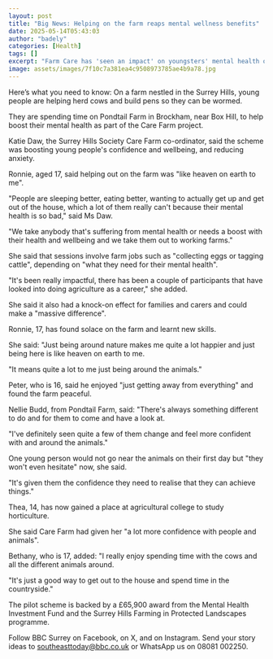 ```yaml
---
layout: post
title: "Big News: Helping on the farm reaps mental wellness benefits"
date: 2025-05-14T05:43:03
author: "badely"
categories: [Health]
tags: []
excerpt: "Farm Care has 'seen an impact' on youngsters' mental health on east Surrey farms."
image: assets/images/7f10c7a381ea4c9508973785ae4b9a78.jpg
---
```


Here’s what you need to know: On a farm nestled in the Surrey Hills, young people are helping herd cows and build pens so they can be wormed.

They are spending time on Pondtail Farm in Brockham, near Box Hill, to help boost their mental health as part of the Care Farm project.

Katie Daw, the Surrey Hills Society Care Farm co-ordinator, said the scheme was boosting young people's confidence and wellbeing, and reducing anxiety.

Ronnie, aged 17, said helping out on the farm was "like heaven on earth to me".

"People are sleeping better, eating better, wanting to actually get up and get out of the house, which a lot of them really can't because their mental health is so bad,"  said Ms Daw.

"We take anybody that's suffering from mental health or needs a boost with their health and wellbeing and we take them out to working farms."

She said that sessions involve farm jobs such as "collecting eggs or tagging cattle", depending on "what they need for their mental health".

"It's been really impactful, there has been a couple of participants that have looked into doing agriculture as a career," she added.

She said it also had a knock-on effect for families and carers and could make a "massive difference".

Ronnie, 17, has found solace on the farm and learnt new skills.

She said: "Just being around nature makes me quite a lot happier and just being here is like heaven on earth to me.

"It means quite a lot to me just being around the animals."

Peter, who is 16, said he enjoyed "just getting away from everything" and found the farm peaceful.

Nellie Budd, from Pondtail Farm, said: "There's always something different to do and for them to come and have a look at.

"I've definitely seen quite a few of them change and feel more confident with and around the animals."

One young person would not go near the animals on their first day but "they won't even hesitate" now, she said.

"It's given them the confidence they need to realise that they can achieve things."

Thea, 14, has now gained a place at agricultural college to study horticulture.

She said Care Farm had given her "a lot more confidence with people and animals".

Bethany, who is 17, added: "I really enjoy spending time with the cows and all the different animals around.

"It's just a good way to get out to the house and spend time in the countryside." 

The pilot scheme is backed by a £65,900 award from the Mental Health Investment Fund and the Surrey Hills Farming in Protected Landscapes programme.

Follow BBC Surrey on Facebook, on X, and on Instagram. Send your story ideas to southeasttoday@bbc.co.uk or WhatsApp us on 08081 002250.

